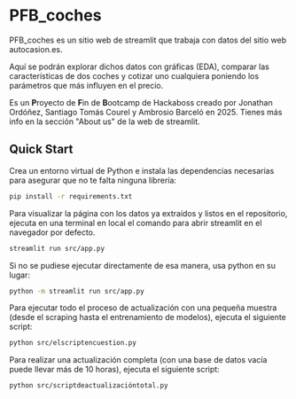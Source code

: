 # PFB_coches

PFB_coches es un sitio web de streamlit que trabaja con datos del sitio web autocasion.es.

Aquí se podrán explorar dichos datos con gráficas (EDA), comparar las características de dos coches y cotizar uno cualquiera poniendo los parámetros que más influyen en el precio.

Es un **P**royecto de **F**in de **B**ootcamp de Hackaboss creado por Jonathan Ordóñez, Santiago Tomás Courel y Ambrosio Barceló en 2025. Tienes más info en la sección "About us" de la web de streamlit.

## Quick Start
Crea un entorno virtual de Python e instala las dependencias necesarias para asegurar que no te falta ninguna librería:
```bash
pip install -r requirements.txt
```

Para visualizar la página con los datos ya extraídos y listos en el repositorio, ejecuta en una terminal en local el comando para abrir streamlit en el navegador por defecto.
```bash
streamlit run src/app.py
```

Si no se pudiese ejecutar directamente de esa manera, usa python en su lugar:
```bash
python -m streamlit run src/app.py
```

Para ejecutar todo el proceso de actualización con una pequeña muestra (desde el scraping hasta el entrenamiento de modelos), ejecuta el siguiente script:
```bash
python src/elscriptencuestion.py
```

Para realizar una actualización completa (con una base de datos vacía puede llevar más de 10 horas), ejecuta el siguiente script:
```bash
python src/scriptdeactualizacióntotal.py
```